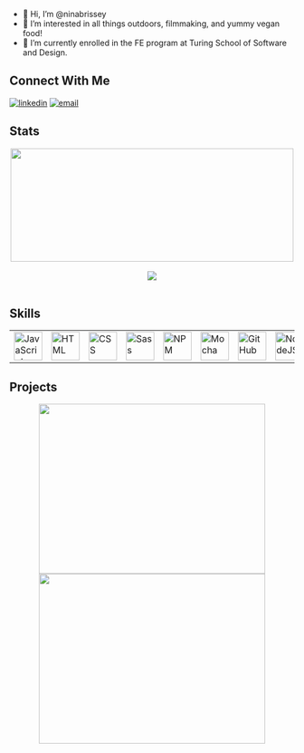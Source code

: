 - 👋   Hi, I’m @ninabrissey
- 👀   I’m interested in all things outdoors, filmmaking, and yummy vegan food! 
- 🌱   I’m currently enrolled in the FE program at Turing School of Software and Design.

## Connect With Me

<section align="left">
  <a href="https://www.linkedin.com/in/ninabrissey/"><img alt="linkedin"  src="https://img.shields.io/badge/-LinkedIn-black.svg?style=for-the-badge&logo=linkedin&colorB=1C5D99"/></a>
  <a href="mailto:nbrissey@@gmail.com"><img alt="email" src="https://img.shields.io/badge/-Email-f2c236.svg?style=for-the-badge&colorB=0078D4" /></a>
</section>

## Stats
<section align="center">
  <div>
    <a href="https://github.com/ninabrissey/github-readme-stats">
      <img src="https://github-readme-stats.vercel.app/api?username=ninabrissey&show_icons=true&theme=vue-dark" align="center" height="200" width="500" />
    </a>
  </div><br/>
  <div>
    <a href="https://github.com/ninabrissey/github-readme-stats">
      <img src="https://github-readme-stats.vercel.app/api/top-langs/?username=ninabrissey&layout=compact&theme=vue-dark" align="center" />
    </a>
  </div>
</section><br/>

## Skills
<table align="center">
     <tr>
        <td><img src="https://github.com/tkswann2/tech-logos/blob/master/jslogo.png" alt="JavaScript" width="50" height="auto" /></td>
        <td><img src="https://github.com/tkswann2/tech-logos/blob/master/html5.png" alt="HTML" width="50" height="auto" /></td>
        <td><img src="https://github.com/tkswann2/tech-logos/blob/master/css3.png" alt="CSS" width="50" height="auto" /></td>
        <td><img src="https://github.com/tkswann2/tech-logos/blob/master/sass.png" alt="Sass" width="50" height="auto" /></td>
        <td><img src="https://github.com/tkswann2/tech-logos/blob/master/npm.png" alt="NPM" width="50" height="auto" /></td>
        <td><img src="https://github.com/tkswann2/tech-logos/blob/master/mocha.png" alt="Mocha" width="50" height="auto" /></td>
        <td><img src="https://github.com/tkswann2/tech-logos/blob/master/github.png" alt="GitHub" width="50" height="auto" /></td>
        <td><img src="https://github.com/tkswann2/tech-logos/blob/master/nodejs.png" alt="NodeJS" width="50" height="auto" /></td>
    </tr>
 </table>

## Projects
<section display="flex" align="center">
  <div margin="0">
    <a href="https://github.com/ninabrissey/the-film-vault">
      <img src="https://github-readme-stats.vercel.app/api/pin/?username=ninabrissey&repo=the-film-vault&theme=vue-dark" align="center" height="300" width="400"/>
    </a>
  </div>
  <div>
    <a href="https://github.com/ninabrissey/clean-beauty">
      <img src="https://github-readme-stats.vercel.app/api/pin/?username=ninabrissey&repo=clean-beauty&theme=vue-dark" align="center" height="300" width="400"/>
    </a>
  </div>
</section><br/>
